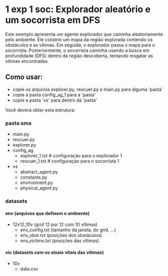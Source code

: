 # 1 exp 1 soc: Explorador aleatório e um socorrista em DFS
Este exemplo apresenta um agente explorador que caminha aleatoriamente pelo ambiente. Ele constrói um mapa da região explorada contendo os obstáculos e as vítimas. Em seguida, o explorador passa o mapa para o socorrista. Posteriormente, o socorrista caminha usando a busca em profundidade (DFS) dentro da região descoberta, tentando resgatar as vítimas encontradas.

## Como usar:
- copie os arquivos explorer.py, rescuer.py e main.py para alguma 'pasta'
- copie a pasta config_ag_1 para a 'pasta'
- copie a pasta 'vs' para dentro da 'pasta'

Você deverá obter esta estrutura:
### pasta sma
- main.py
- rescuer.py
- explorer.py
- config_ag
  - explorer_1.txt    # configuração para o explorador 1
  - rescuer_1.txt     # configuração para o socorrista 1
- vs
  - abstract_agent.py
  - constants.py
  - environment.py
  - physical_agent.py
### datasets
#### env (arquivos que definem o ambiente)
- 12x12_10v (grid 12 por 12 com 10 vítimas)
  - env_config.txt (tamanho da janela, do grid, ...)
  - env_obst.txt (posições dos obstáculos)
  - env_victims.txt (posições das vítimas)
#### vic (datasets com os sinais vitais das vítimas)
- 10v
  - data.csv
